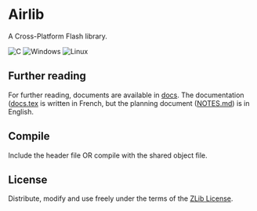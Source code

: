 # Airlib

A Cross-Platform Flash library.

![C](https://img.shields.io/badge/c-%2300599C.svg?style=for-the-badge&logo=c&logoColor=white)
![Windows](https://img.shields.io/badge/Windows-0078D6?style=for-the-badge&logo=windows&logoColor=white)
![Linux](https://img.shields.io/badge/Linux-FCC624?style=for-the-badge&logo=linux&logoColor=black)

## Further reading

For further reading, documents are available in [docs](./docs/). The documentation ([docs.tex](./docs/docs.tex) is written in French, but the planning document ([NOTES.md](./docs/NOTES.md)) is in English.

## Compile

Include the header file OR compile with the shared object file. 

## License

Distribute, modify and use freely under the terms of the[ZLib License](./LICENSE).
